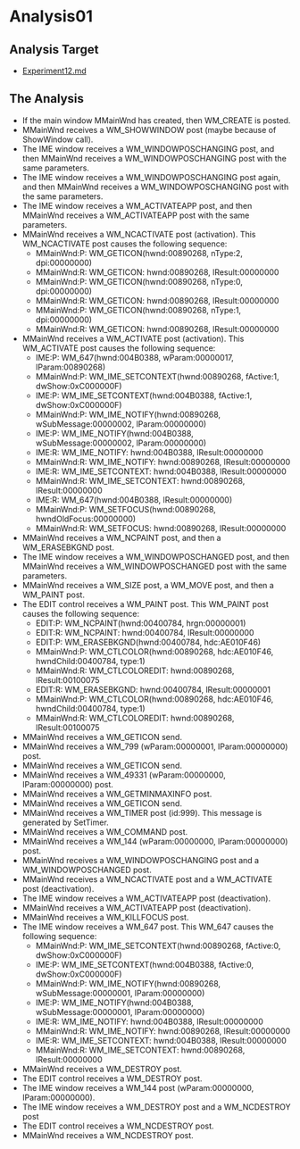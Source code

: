 # Analysis01

## Analysis Target

- [Experiment12.md](Experiment12.md)

## The Analysis

- If the main window MMainWnd has created, then WM_CREATE is posted.
- MMainWnd receives a WM_SHOWWINDOW post (maybe because of ShowWindow call).
- The IME window receives a WM_WINDOWPOSCHANGING post, and then MMainWnd receives a WM_WINDOWPOSCHANGING post with the same parameters.
- The IME window receives a WM_WINDOWPOSCHANGING post again, and then MMainWnd receives a WM_WINDOWPOSCHANGING post with the same parameters.
- The IME window receives a WM_ACTIVATEAPP post, and then MMainWnd receives a WM_ACTIVATEAPP post with the same parameters.
- MMainWnd receives a WM_NCACTIVATE post (activation). This WM_NCACTIVATE post causes the following sequence:
    - MMainWnd:P: WM_GETICON(hwnd:00890268, nType:2, dpi:00000000)
    - MMainWnd:R: WM_GETICON: hwnd:00890268, lResult:00000000
    - MMainWnd:P: WM_GETICON(hwnd:00890268, nType:0, dpi:00000000)
    - MMainWnd:R: WM_GETICON: hwnd:00890268, lResult:00000000
    - MMainWnd:P: WM_GETICON(hwnd:00890268, nType:1, dpi:00000000)
    - MMainWnd:R: WM_GETICON: hwnd:00890268, lResult:00000000
- MMainWnd receives a WM_ACTIVATE post (activation). This WM_ACTIVATE post causes the following sequence:
    - IME:P: WM_647(hwnd:004B0388, wParam:00000017, lParam:00890268)
    - MMainWnd:P: WM_IME_SETCONTEXT(hwnd:00890268, fActive:1, dwShow:0xC000000F)
    - IME:P: WM_IME_SETCONTEXT(hwnd:004B0388, fActive:1, dwShow:0xC000000F)
    - MMainWnd:P: WM_IME_NOTIFY(hwnd:00890268, wSubMessage:00000002, lParam:00000000)
    - IME:P: WM_IME_NOTIFY(hwnd:004B0388, wSubMessage:00000002, lParam:00000000)
    - IME:R: WM_IME_NOTIFY: hwnd:004B0388, lResult:00000000
    - MMainWnd:R: WM_IME_NOTIFY: hwnd:00890268, lResult:00000000
    - IME:R: WM_IME_SETCONTEXT: hwnd:004B0388, lResult:00000000
    - MMainWnd:R: WM_IME_SETCONTEXT: hwnd:00890268, lResult:00000000
    - IME:R: WM_647(hwnd:004B0388, lResult:00000000)
    - MMainWnd:P: WM_SETFOCUS(hwnd:00890268, hwndOldFocus:00000000)
    - MMainWnd:R: WM_SETFOCUS: hwnd:00890268, lResult:00000000
- MMainWnd receives a WM_NCPAINT post, and then a WM_ERASEBKGND post.
- The IME window receives a WM_WINDOWPOSCHANGED post, and then MMainWnd receives a WM_WINDOWPOSCHANGED post with the same parameters.
- MMainWnd receives a WM_SIZE post, a WM_MOVE post, and then a WM_PAINT post.
- The EDIT control receives a WM_PAINT post. This WM_PAINT post causes the following sequence:
    - EDIT:P: WM_NCPAINT(hwnd:00400784, hrgn:00000001)
    - EDIT:R: WM_NCPAINT: hwnd:00400784, lResult:00000000
    - EDIT:P: WM_ERASEBKGND(hwnd:00400784, hdc:AE010F46)
    - MMainWnd:P: WM_CTLCOLOR(hwnd:00890268, hdc:AE010F46, hwndChild:00400784, type:1)
    - MMainWnd:R: WM_CTLCOLOREDIT: hwnd:00890268, lResult:00100075
    - EDIT:R: WM_ERASEBKGND: hwnd:00400784, lResult:00000001
    - MMainWnd:P: WM_CTLCOLOR(hwnd:00890268, hdc:AE010F46, hwndChild:00400784, type:1)
    - MMainWnd:R: WM_CTLCOLOREDIT: hwnd:00890268, lResult:00100075
- MMainWnd receives a WM_GETICON send.
- MMainWnd receives a WM_799 (wParam:00000001, lParam:00000000) post.
- MMainWnd receives a WM_GETICON send.
- MMainWnd receives a WM_49331 (wParam:00000000, lParam:00000000) post.
- MMainWnd receives a WM_GETMINMAXINFO post.
- MMainWnd receives a WM_GETICON send.
- MMainWnd receives a WM_TIMER post (id:999). This message is generated by SetTimer.
- MMainWnd receives a WM_COMMAND post.
- MMainWnd receives a WM_144 (wParam:00000000, lParam:00000000) post.
- MMainWnd receives a WM_WINDOWPOSCHANGING post and a WM_WINDOWPOSCHANGED post.
- MMainWnd receives a WM_NCACTIVATE post and a WM_ACTIVATE post (deactivation).
- The IME window receives a WM_ACTIVATEAPP post (deactivation).
- MMainWnd receives a WM_ACTIVATEAPP post (deactivation).
- MMainWnd receives a WM_KILLFOCUS post.
- The IME window receives a WM_647 post. This WM_647 causes the following sequence:
    - MMainWnd:P: WM_IME_SETCONTEXT(hwnd:00890268, fActive:0, dwShow:0xC000000F)
    - IME:P: WM_IME_SETCONTEXT(hwnd:004B0388, fActive:0, dwShow:0xC000000F)
    - MMainWnd:P: WM_IME_NOTIFY(hwnd:00890268, wSubMessage:00000001, lParam:00000000)
    - IME:P: WM_IME_NOTIFY(hwnd:004B0388, wSubMessage:00000001, lParam:00000000)
    - IME:R: WM_IME_NOTIFY: hwnd:004B0388, lResult:00000000
    - MMainWnd:R: WM_IME_NOTIFY: hwnd:00890268, lResult:00000000
    - IME:R: WM_IME_SETCONTEXT: hwnd:004B0388, lResult:00000000
    - MMainWnd:R: WM_IME_SETCONTEXT: hwnd:00890268, lResult:00000000
- MMainWnd receives a WM_DESTROY post.
- The EDIT control receives a WM_DESTROY post.
- The IME window receives a WM_144 post (wParam:00000000, lParam:00000000).
- The IME window receives a WM_DESTROY post and a WM_NCDESTROY post
- The EDIT control receives a WM_NCDESTROY post.
- MMainWnd receives a WM_NCDESTROY post.
